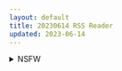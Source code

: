 ```yaml
---
layout: default
title: 20230614 RSS Reader
updated: 2023-06-14
---
```


<details class='content-parent'>
<summary>
NSFW
</summary>
<details class='content-child'>
<summary>
<span class='rss-title'> [Don个人汉化][RJ338582][いぬすく]妹!せいかつ~ファンタジー~_Ver1.4.3 </span> <a class='rss-link' href='https://gmgard.com/gm122729' target='_blank'>&nbsp;</a>
<div class='rss-published'> 🕛 20230613 15:25:29</div>
</summary>
<img src="https://static.gmgard.us/Images/upload/20056132017096338.jpg" /><br /><p>黑白妹1.43的汉化版，汉化者是don，高质量汉化。</p>
</details>
<details class='content-child'>
<summary>
<span class='rss-title'> (生肉) [SURVIVE MORE] 魔眼催●〜シノビ孕マセ計画〜 The Motion Anime </span> <a class='rss-link' href='https://gmgard.com/gm122730' target='_blank'>&nbsp;</a>
<div class='rss-published'> 🕛 20230613 12:40:43</div>
</summary>
<img src="https://static.gmgard.us/Images/upload/23469132040436037.jpg" /><br /><p>魔眼使的播种复仇。</p>
</details>
<details class='content-child'>
<summary>
<span class='rss-title'> [日系/合集]2023年5月里番合集X11部[4.7G] </span> <a class='rss-link' href='https://gmgard.com/gm122726' target='_blank'>&nbsp;</a>
<div class='rss-published'> 🕛 20230613 12:06:38</div>
</summary>
<img src="https://static.gmgard.us/Images/upload/1773131017122007.jpg" /><br /><p>目录</p>
</details>
<details class='content-child'>
<summary>
<span class='rss-title'> [无修正][未知字幕组][milky]御魂 ~忍1+2 </span> <a class='rss-link' href='https://gmgard.com/gm122728' target='_blank'>&nbsp;</a>
<div class='rss-published'> 🕛 20230613 12:02:56</div>
</summary>
<img src="https://iili.io/H6oWtiG.gif" /><br /><p>&nbsp;tony老师原画&nbsp; 为了找到传说中的草薙剑 八咫镜 八尺琼勾玉 正邪双方引发了混战</p>
</details>
<details class='content-child'>
<summary>
<span class='rss-title'> [无修正][官方中文版][无RJ号][蓝月虫1988]绯月仙行录 V0.476A </span> <a class='rss-link' href='https://gmgard.com/gm122719' target='_blank'>&nbsp;</a>
<div class='rss-published'> 🕛 20230612 17:42:58</div>
</summary>
<img src="https://s2.loli.net/2022/07/26/RangrxkoduYhmwF.png" /><br /><p>游戏概述：</p>
</details>
<details class='content-child'>
<summary>
<span class='rss-title'> [官方中文版][RJ434109][azcat]えちクラ~えっち&クラフト~ </span> <a class='rss-link' href='https://gmgard.com/gm122723' target='_blank'>&nbsp;</a>
<div class='rss-published'> 🕛 20230612 17:42:15</div>
</summary>
<img src="https://s2.loli.net/2023/04/30/Y2MDm7vS3OplJZj.jpg" /><br /><p>游戏介绍：</p>
</details>
<details class='content-child'>
<summary>
<span class='rss-title'> [自购][RJ183670][ガーディアンエンジェル]おさけリース (Ver.1.14) </span> <a class='rss-link' href='https://gmgard.com/gm122720' target='_blank'>&nbsp;</a>
<div class='rss-published'> 🕛 20230612 15:44:25</div>
</summary>
<img src="https://static.gmgard.us/Images/upload/19130121833356491.jpg" /><br /><p>非常经典的老作品了，今天突然想玩玩，到处找没发现最新的1.14，就去dl买了一份</p>
</details>
<details class='content-child'>
<summary>
<span class='rss-title'> [合集][未知汉化者][無限荒野 (冬海一樹)、(SEAN)、(七一)] (3本) (無職転生 ~異世界行ったら本気だす~) </span> <a class='rss-link' href='https://gmgard.com/gm122725' target='_blank'>&nbsp;</a>
<div class='rss-published'> 🕛 20230612 12:21:03</div>
</summary>
<img src="https://static.gmgard.us/Images/upload/23492122021028845.jpg" /><br /><p>无职转生，命运的三选一。由三位作者分别完成，各自都做出了自己内心的选择。不过，现在有一个可以让大家全都要的机会。</p>
</details>
<details class='content-child'>
<summary>
<span class='rss-title'> [自购分享][RJ01029061](同人音声)[TigerGateProject]低音ボイス奴隷執事。ZWEI …カノンはあの日から…坊ちゃまだけの…女なのです…。 </span> <a class='rss-link' href='https://gmgard.com/gm122718' target='_blank'>&nbsp;</a>
<div class='rss-published'> 🕛 20230612 12:08:05</div>
</summary>
<img src="https://static.gmgard.us/Images/upload/10277121637032647.jpg" /><br /><p>第一次投稿，发现站里这作只有第一部，就就自己去整了第二部来个大伙分享，顺便蹲蹲看有没有佬愿意做汉化（？）</p>
</details>
<details class='content-child'>
<summary>
<span class='rss-title'> [合集][蘇我捨恥×氷樹一世]異世界迷宮でハーレムを/在异世界迷宫开后宫1-8卷 </span> <a class='rss-link' href='https://gmgard.com/gm122721' target='_blank'>&nbsp;</a>
<div class='rss-published'> 🕛 20230612 12:07:12</div>
</summary>
<img src="https://static.gmgard.us/Images/upload/19238121850387942.jpg" /><br /><p>大名鼎鼎的后宫连续剧，目前后宫成员两人，还未完结。内容是截止到参与援助活动。目前更新到1-8卷，另含几话单独列出，打开文件夹即可看到。话说这个作者要感谢作画人员，这东西看小说的话，估计枯燥的要死，花了太多笔墨搞设定了，剧情有点单薄。</p>
</details>
<details class='content-child'>
<summary>
<span class='rss-title'> [无修正][未知字幕组][バニラ] 義母散華 1+2 </span> <a class='rss-link' href='https://gmgard.com/gm122724' target='_blank'>&nbsp;</a>
<div class='rss-published'> 🕛 20230612 12:04:08</div>
</summary>
<img src="https://iili.io/H6FR2Cx.gif" /><br /><p>&nbsp;我吐槽一下 第一开始我以为男主的吊是戴套了 什么带着套中出啊 带着套口爆内射啊 看到这里我就心想这也太假了 带着套内射 AV造假也就算了 你这里番也造假 看到后面才发现 男主有时候吊是蓝色的 跟我之前投稿的圣光吊有一拼&nbsp;</p>
</details>
<details class='content-child'>
<summary>
<span class='rss-title'> [自购][RJ342275][クレイジー二厘]エナトス・レディ ー英雄の記録と少女の記憶ー </span> <a class='rss-link' href='https://gmgard.com/gm122717' target='_blank'>&nbsp;</a>
<div class='rss-published'> 🕛 20230612 12:02:18</div>
</summary>
<img src="https://static.gmgard.us/Images/upload/50432121305403254.jpg" /><br /><p>分享一款非常不错的日式RPG的最新中文版：【新作】

埃那托斯：转世英雄与失忆少女 STEAM官方中文步兵版</p>
</details>
<details class='content-child'>
<summary>
<span class='rss-title'> [同人动画][Najar]  6月新作  偶像大师 灯織 [Fanbox] </span> <a class='rss-link' href='https://gmgard.com/gm122706' target='_blank'>&nbsp;</a>
<div class='rss-published'> 🕛 20230612 12:01:13</div>
</summary>
<img src="https://static.gmgard.us/Images/upload/81540110014260134.jpg" /><br /><p>Najar大佬的6月新作，祝各位有一个愉快的周末</p>
</details>

</details>
